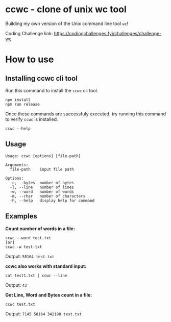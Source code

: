 # ccwc - clone of unix wc tool
Building my own version of the Unix command line tool `wc`!

Coding Challenge link: https://codingchallenges.fyi/challenges/challenge-wc 

# How to use

## Installing ccwc cli tool
Run this command to install the `ccwc` cli tool.

```
npm install
npm run release
```

Once these commands are successfuly executed, try running this command to verify `ccwc` is installed.

```
ccwc --help
```
## Usage

```
Usage: ccwc [options] [file-path]

Arguments:
  file-path    input file path

Options:
  -c, --bytes  number of bytes
  -l, --line   number of lines
  -w, --word   number of words
  -m, --char   number of characters
  -h, --help   display help for command
```

## Examples


**Count number of words in a file:**
```
ccwc --word test.txt
[or]
ccwc -w test.txt
```
Output: `58164 test.txt`

**ccwc also works with standard input:**
```
cat test1.txt | ccwc --line
```
Output: `43`


**Get Line, Word and Bytes count in a file:**
```
ccwc test.txt
```
Output: `7145 58164 342190 test.txt`

